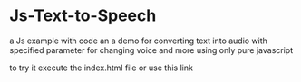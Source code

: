 # Js-Text-to-Speech
a Js example with code an a demo for converting text into audio with specified parameter for changing voice and more using only pure javascript

to try it execute the index.html file or use this link
